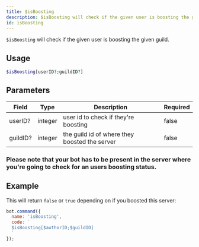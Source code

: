 ```yaml
---
title: $isBoosting 
description: $isBoosting will check if the given user is boosting the given guild.
id: isBoosting
---
```


`$isBoosting` will check if the given user is boosting the given guild.

## Usage

```php
$isBoosting[userID?;guildID?]
```

## Parameters 


| Field    | Type    | Description                                   | Required |
| -------- | ------- | --------------------------------------------- | -------- |
| userID?  | integer | user id to check if they're boosting          | false       |
| guildID? | integer | the guild id of where they boosted the server | false       |

### Please note that your bot has to be present in the server where you're going to check for an users boosting status.

## Example

This will return `false` or `true` depending on if you boosted this server:

```javascript
bot.command({
  name: 'isBoosting',
  code: `
  $isBoosting[$authorID;$guildID]
  `
});
```
